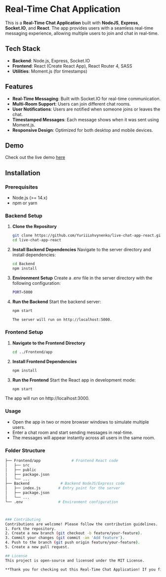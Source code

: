 # Real-Time Chat Application

This is a **Real-Time Chat Application** built with **NodeJS**, **Express**, **Socket.IO**, and **React**. The app provides users with a seamless real-time messaging experience, allowing multiple users to join and chat in real-time.

## Tech Stack

- **Backend**: Node.js, Express, Socket.IO
- **Frontend**: React (Create React App), React Router 4, SASS
- **Utilities**: Moment.js (for timestamps)

## Features

- **Real-Time Messaging**: Built with Socket.IO for real-time communication.
- **Multi-Room Support**: Users can join different chat rooms.
- **User Notifications**: Users are notified when someone joins or leaves the chat.
- **Timestamped Messages**: Each message shows when it was sent using Moment.js.
- **Responsive Design**: Optimized for both desktop and mobile devices.

## Demo

Check out the live demo [here](#) 

## Installation

### Prerequisites

- Node.js (>= 14.x)
- npm or yarn

### Backend Setup

1. **Clone the Repository**
   ```bash
   git clone https://github.com/YuriiLohvynenko/live-chat-app-react.git
   cd live-chat-app-react


2. **Install Backend Dependencies** Navigate to the server directory and install dependencies:
   ```bash
   cd Backend
   npm install

3. **Environment Setup** Create a .env file in the server directory with the following configuration:
   ```bash
   PORT=5000

4. **Run the Backend** Start the backend server:
   ```bash
   npm start

   The server will run on http://localhost:5000.

### Frontend Setup

1. **Navigate to the Frontend Directory**
   ```bash
   cd ../Frontend/app

2. **Install Frontend Dependencies**
   ```bash
   npm install

3. **Run the Frontend** Start the React app in development mode:
   ```bash
   npm start

The app will run on http://localhost:3000.

### Usage

- Open the app in two or more browser windows to simulate multiple users.
- Enter a chat room and start sending messages in real-time.
- The messages will appear instantly across all users in the same room.

### Folder Structure
   ```bash
   ├── Frontend/app              # Frontend React code
│   ├── src
│   ├── public
│   ├── package.json
│   └── ...
├── Backend              # Backend NodeJS/Express code
│   ├── index.js        # Entry point for the server
│   ├── package.json
│   └── ...
└── .env                # Environment configuration



### Contributing
Contributions are welcome! Please follow the contribution guidelines.
   1. Fork the repository.
   2. Create a new branch (git checkout -b feature/your-feature).
   3. Commit your changes (git commit -am 'Add feature').
   4. Push to the branch (git push origin feature/your-feature).
   5. Create a new pull request.

## License
This project is open-source and licensed under the MIT License.

**Thank you for checking out this Real-Time Chat Application! If you find this project useful, don’t forget to give it a ⭐ on GitHub.**